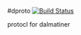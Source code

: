 #dproto [![Build Status](https://travis-ci.org/dalmatinerdb/dproto.svg?branch=master)](https://travis-ci.org/dalmatinerdb/dproto)

protocl for dalmatiner
